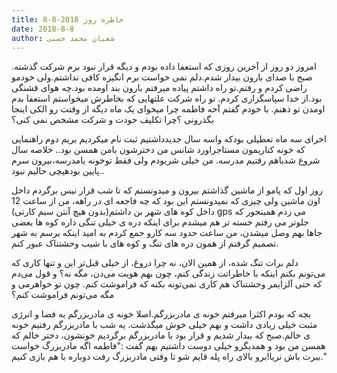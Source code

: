 ```yaml
---
title: خاطره روز 2018-8-8
date: 2018-8-8
author: شعبان محمد حسنی
---
```


امروز دو روز از آخرین روزی که استعفا داده بودم و دیگه قرار نبود برم شرکت گذشته. صبح با صدای بارون بیدار شدم.دلم نمی خواست برم انگیزه کافی نداشتم.ولی خودمو راضی کردم و رفتم.تو راه داشتم پیاده میرفتم بارون بند اومده بود.چه هوای قشنگی بود.از خدا سپاسگزاری کردم. تو راه شرکت علتهایی که بخاطرش میخواستم استعفا بدم اومدن تو ذهنم. با خودم گفتم آخه فاطمه چرا میخوای یک ماه دیگه از وقتت رو الکی اینجا بگذرونی ؟چرا تکلیف خودت و شرکت مشخص نمی کنی؟

اخرای سه ماه تعطیلی بودکه واسه سال جدیدداشتیم ثبت نام میکردیم بریم دوم راهنمایی که خونه کناریمون مستاجراورد شانس من دخترشون بامن همسن بود.. خلاصه سال شروع شدباهم رفتیم مدرسه. من خیلی شربودم ولی فقط توخونه یامدرسه،بیرون سرم پایین بودهیچی حالیم نبود..

روز اول که پامو از ماشین گذاشتم بیرون و میدونستم که تا شب قرار نیس برگردم داخل اون ماشین ولی چیزی که نمیدونستم این بود که چه فاجعه ای در راهه، من از ساعت 12 داخل کوه های شهر بن داشتم(بدون هیچ آنتن سیم کارتی) gps می زدم همینجور که جلوتر می رفتم خسته تر هم میشدم برای اینکه دره ی خیلی تنگی داره کوه ها بعضی جاها بهم وصل میشدن، من ساعت حدود سه کارو جمع کردم به امید اینکه برسم به شهر تصمیم گرفتم از همون دره های تنگ و کوه های با شیب وحشتناک عبور کنم.

دلم برات تنگ شده، از همین الان، نه چرا دروغ، از خیلی قبل‌تر این و تنها کاری که می‌تونم بکنم اینکه با خاطراتت زندگی کنم، چون بهم هویت می‌دن، مگه نه؟ و قول می‌دم که حتی آلزایمر وحشتناک هم کاری نمی‌تونه بکنه که فراموشت کنم. چون تو خواهرمی و مگه می‌تونم فراموشت کنم؟

بچه که بودم اکثرا میرفتم خونه ی مادربزرگم.اصلا خونه ی مادربزرگم یه فضا و انرژی مثبت خیلی زیادی داشت و بهم خیلی خوش میگذشت. یه شب با مادربزرگم رفتیم خونه ی خالم.صبح که بیدار شدیم و قرار بود با مادربزرگم برگردیم خونشون، دختر خالم که همسن من بود و همدیگرو خیلی دوست داشتیم بهم گفت :"فاطمه اگه مادربزرگ خواست ببرت باش نریا!برو بالای راه پله قایم شو تا وقتی مادربزرگ رفت دوباره با هم بازی کنیم."